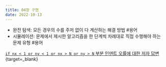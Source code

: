 ```yaml
---
title: 04장 구현
date: 2022-10-13
---
```


- 완전 탐색: 모든 경우의 수를 주저 없이 다 계산하는 해결 방법 #용어
- 시뮬레이션: 문제에서 제시한 알고리즘을 한 단계씩 차례대로 직접 수행해야 하는 문제 유형 #용어

[`if nx < 1 or ny < 1 or nx > N or ny > N` 부분 인덴트 오률에 대한 저자 답변](https://github.com/ndb796/python-for-coding-test/issues/33){target=_blank}
